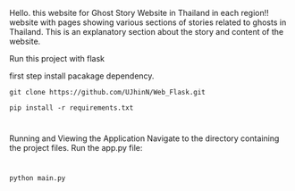 Hello. this website for Ghost Story Website in Thailand in each region!!
website with pages showing various sections of stories related to ghosts in Thailand. This is an explanatory section about the story and content of the website.

Run this project with flask

first step install pacakage dependency.
```
git clone https://github.com/UJhinN/Web_Flask.git
```
```
pip install -r requirements.txt
```
#
Running and Viewing the Application
Navigate to the directory containing the project files.
Run the app.py file:
#
```
python main.py
```
